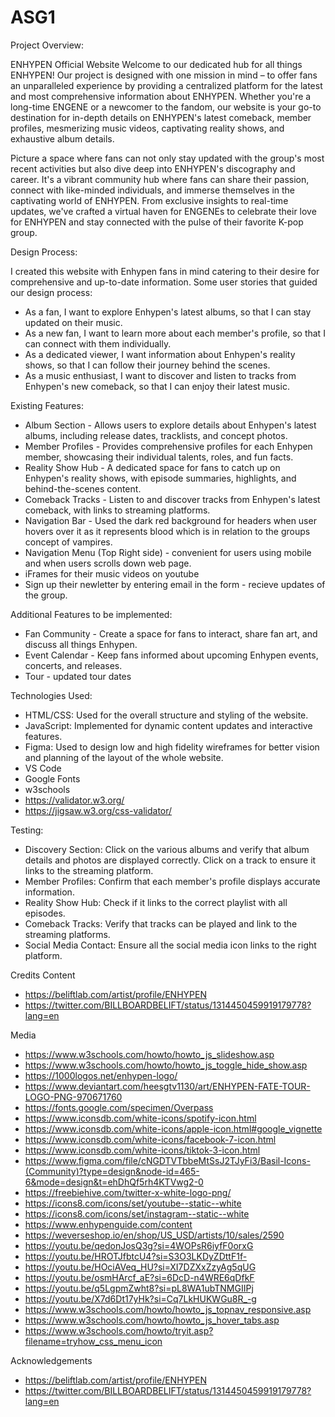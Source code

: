 # ASG1
Project Overview:

ENHYPEN Official Website
Welcome to our dedicated hub for all things ENHYPEN! Our project is designed with one mission in mind – to offer fans an unparalleled experience by providing a centralized platform for the latest and most comprehensive information about ENHYPEN. Whether you're a long-time ENGENE or a newcomer to the fandom, our website is your go-to destination for in-depth details on ENHYPEN's latest comeback, member profiles, mesmerizing music videos, captivating reality shows, and exhaustive album details.

Picture a space where fans can not only stay updated with the group's most recent activities but also dive deep into ENHYPEN's discography and career. It's a vibrant community hub where fans can share their passion, connect with like-minded individuals, and immerse themselves in the captivating world of ENHYPEN. From exclusive insights to real-time updates, we've crafted a virtual haven for ENGENEs to celebrate their love for ENHYPEN and stay connected with the pulse of their favorite K-pop group. 

Design Process:

I created this website with Enhypen fans in mind catering to their desire for comprehensive and up-to-date information. 
Some user stories that guided our design process:
- As a fan, I want to explore Enhypen's latest albums, so that I can stay updated on their music.
- As a new fan, I want to learn more about each member's profile, so that I can connect with them individually.
- As a dedicated viewer, I want information about Enhypen's reality shows, so that I can follow their journey behind the scenes.
- As a music enthusiast, I want to discover and listen to tracks from Enhypen's new comeback, so that I can enjoy their latest music.

Existing Features:

- Album Section - Allows users to explore details about Enhypen's latest albums, including release dates, tracklists, and concept photos.
- Member Profiles - Provides comprehensive profiles for each Enhypen member, showcasing their individual talents, roles, and fun facts.
- Reality Show Hub - A dedicated space for fans to catch up on Enhypen's reality shows, with episode summaries, highlights, and behind-the-scenes content.
- Comeback Tracks - Listen to and discover tracks from Enhypen's latest comeback, with links to streaming platforms.
- Navigation Bar - Used the dark red background for headers when user hovers over it as it represents blood which is in relation to the groups concept of vampires.
- Navigation Menu (Top Right side) - convenient for users using mobile and when users scrolls down web page.
- iFrames for their music videos on youtube
- Sign up their newletter by entering email in the form - recieve updates of the group.

Additional Features to be implemented:

- Fan Community - Create a space for fans to interact, share fan art, and discuss all things Enhypen.
- Event Calendar - Keep fans informed about upcoming Enhypen events, concerts, and releases.
- Tour - updated tour dates

Technologies Used:

- HTML/CSS: Used for the overall structure and styling of the website.
- JavaScript: Implemented for dynamic content updates and interactive features.
- Figma: Used to design low and high fidelity wireframes for better vision and planning of the layout of the whole website.
- VS Code
- Google Fonts
- w3schools
- https://validator.w3.org/
- https://jigsaw.w3.org/css-validator/

Testing:

- Discovery Section: Click on the various albums and verify that album details and photos are displayed correctly. Click on a track to ensure it links to the streaming platform.
- Member Profiles: Confirm that each member's profile displays accurate information.
- Reality Show Hub: Check if it links to the correct playlist with all episodes.
- Comeback Tracks: Verify that tracks can be played and link to the streaming platforms.
- Social Media Contact: Ensure all the social media icon links to the right platform.

Credits
Content

- https://beliftlab.com/artist/profile/ENHYPEN 
- https://twitter.com/BILLBOARDBELIFT/status/1314450459919179778?lang=en 

Media

- https://www.w3schools.com/howto/howto_js_slideshow.asp 
- https://www.w3schools.com/howto/howto_js_toggle_hide_show.asp 
- https://1000logos.net/enhypen-logo/ 
- https://www.deviantart.com/heesgtv1130/art/ENHYPEN-FATE-TOUR-LOGO-PNG-970671760 
- https://fonts.google.com/specimen/Overpass 
- https://www.iconsdb.com/white-icons/spotify-icon.html 
- https://www.iconsdb.com/white-icons/apple-icon.html#google_vignette 
- https://www.iconsdb.com/white-icons/facebook-7-icon.html 
- https://www.iconsdb.com/white-icons/tiktok-3-icon.html 
- https://www.figma.com/file/cNGDTVTbbeMtSsJ2TJyFi3/Basil-Icons-(Community)?type=design&node-id=465-6&mode=design&t=ehDhQf5rh4KTVwg2-0 
- https://freebiehive.com/twitter-x-white-logo-png/ 
- https://icons8.com/icons/set/youtube--static--white 
- https://icons8.com/icons/set/instagram--static--white 
- https://www.enhypenguide.com/content 
- https://weverseshop.io/en/shop/US_USD/artists/10/sales/2590 
- https://youtu.be/qedonJosQ3g?si=4WOPsR6iyfF0orxG 
- https://youtu.be/HROTJfbtcU4?si=S3O3LKDyZDttF1f- 
- https://youtu.be/HOciAVeq_HU?si=XI7DZXxZzyAg5qUG 
- https://youtu.be/osmHArcf_aE?si=6DcD-n4WRE6qDfkF
- https://youtu.be/q5LgpmZwht8?si=pL8WA1ubTNMGIIPj
- https://youtu.be/X7d6Dt17yHk?si=Cq7LkHUKWGu8R_-g
- https://www.w3schools.com/howto/howto_js_topnav_responsive.asp
- https://www.w3schools.com/howto/howto_js_hover_tabs.asp
- https://www.w3schools.com/howto/tryit.asp?filename=tryhow_css_menu_icon

Acknowledgements

- https://beliftlab.com/artist/profile/ENHYPEN 
- https://twitter.com/BILLBOARDBELIFT/status/1314450459919179778?lang=en 
